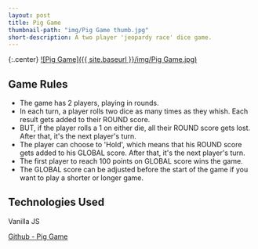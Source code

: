 ```yaml
---
layout: post
title: Pig Game
thumbnail-path: "img/Pig Game thumb.jpg"
short-description: A two player 'jeopardy race' dice game.  
---
```


{:.center}
[![Pig Game]({{ site.baseurl }}/img/Pig Game.jpg)](https://vibrant-ritchie-be0f9f.netlify.com/)

## Game Rules
* The game has 2 players, playing in rounds.
* In each turn, a player rolls two dice as many times as they whish. Each result gets added to their ROUND score.
* BUT, if the player rolls a 1 on either die, all their ROUND score gets lost. After that, it's the next player's turn.
* The player can choose to 'Hold', which means that his ROUND score gets added to his GLOBAL score. After that, it's the next player's turn.
* The first player to reach 100 points on GLOBAL score wins the game.
* The GLOBAL score can be adjusted before the start of the game if you want to play a shorter or longer game.

## Technologies Used

Vanilla JS

[Github - Pig Game](https://github.com/drewsee26/pig-game.git)